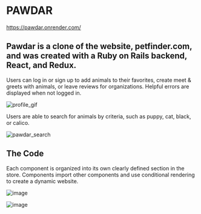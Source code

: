 # PAWDAR

https://pawdar.onrender.com/

Pawdar is a clone of the website, petfinder.com, and was created with a Ruby on Rails backend, React, and Redux.  
---
Users can log in or sign up to add animals to their favorites, create meet & greets with animals, or leave reviews for organizations. Helpful errors are displayed when not logged in.

![profile_gif](https://user-images.githubusercontent.com/114632959/212604656-3a56f448-98ff-4bf1-9050-7a521d417e2b.gif)

Users are able to search for animals by criteria, such as puppy, cat, black, or calico. 

![pawdar_search](https://user-images.githubusercontent.com/114632959/212382212-1bac206e-b1d7-48e5-9913-9d2133a59089.gif)

## The Code

Each component is organized into its own clearly defined section in the store. Components import other components and use conditional rendering to create a dynamic website.

![image](https://user-images.githubusercontent.com/114632959/212602964-cfd656cf-f172-46e3-b1d9-7ee5838adf80.png) 

![image](https://user-images.githubusercontent.com/114632959/212602845-48b541f1-091e-4e60-920a-9d3e4dc47cec.png)
